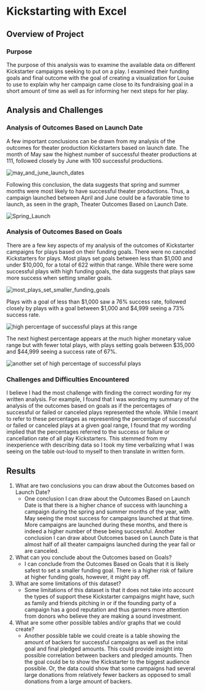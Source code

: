 # Kickstarting with Excel

## Overview of Project

### Purpose

  The purpose of this analysis was to examine the available data on different Kickstarter campaigns seeking to put on a play. I examined their funding goals and final outcome with the goal of creating a visualization for Louise to use to explain why her campaign came close to its fundraising goal in a short amount of time as well as for informing her next steps for her play. 

## Analysis and Challenges

### Analysis of Outcomes Based on Launch Date

  A few important conclusions can be drawn from my analysis of the outcomes for theater production Kickstarters based on launch date. The month of May saw the highest number of successful theater productions at 111, followed closely by June with 100 successful productions. 
 
![may_and_june_launch_dates](https://user-images.githubusercontent.com/101225282/160342558-1a8180ea-bbda-4b99-9054-814afe23e28b.png)

  Following this conclusion, the data suggests that spring and summer months were most likely to have successful theater productions. Thus, a campaign launched between April and June could be a favorable time to launch, as seen in the graph, Theater Outcomes Based on Launch Date.
  
![Spring_Launch](https://user-images.githubusercontent.com/101225282/160339835-799fab53-04c4-4a5f-8b92-f36097b72640.png)

### Analysis of Outcomes Based on Goals

 There are a few key aspects of my analysis of the outcomes of Kickstarter campaigns for plays based on their funding goals. There were no canceled Kickstarters for plays. Most plays set goals between less than $1,000 and under $10,000, for a total of 622 within that range. While there were some successful plays with high funding goals, the data suggests that plays saw more success when setting smaller goals.
  
![most_plays_set_smaller_funding_goals](https://user-images.githubusercontent.com/101225282/160346276-8547f951-887d-4bef-89b8-e73c09a62e1d.png)

  Plays with a goal of less than $1,000 saw a 76% success rate, followed closely by plays with a goal between $1,000 and $4,999 seeing a 73% success rate.
  
![high percentage of successful plays at this range](https://user-images.githubusercontent.com/101225282/160342033-ca2782e5-f8e8-4b62-82cf-e671048c2df3.png)

  The next highest percentage appears at the much higher monetary value range but with fewer total plays, with plays setting goals between $35,000 and $44,999 seeing a success rate of 67%.
  
![another set of high percentage of successful plays](https://user-images.githubusercontent.com/101225282/160342050-4b753704-4ebc-4e86-852e-c72259658c53.png)


### Challenges and Difficulties Encountered
  I believe I had the most challenge with finding the correct wording for my written analysis. For example, I found that I was wording my summary of the analysis of the outcomes based on goals as if the percentages of successful or failed or canceled plays represented the whole. While I meant to refer to these percentages as representing the percentage of successful or failed or canceled plays at a given goal range, I found that my wording implied that the percentages referred to the success or failure or cancellation rate of all play Kickstarters. This stemmed from my inexperience with describing data so I took my time verbalizing what I was seeing on the table out-loud to myself to then translate in written form. 

## Results

1. What are two conclusions you can draw about the Outcomes based on Launch Date?
   - One conclusion I can draw about the Outcomes Based on Launch Date is that there is a higher chance of success with launching a campaign during the spring and summer months of the year, with May seeing the most success for campaigns launched at that time. More campaigns are launched during these months, and there is indeed a higher number of these being successful. Another conclusion I can draw about Outcomes based on Launch Date is that almost half of all theater campaigns launched during the year fail or are canceled. 
2. What can you conclude about the Outcomes based on Goals?
   - I can conclude from the Outcomes Based on Goals that it is likely safest to set a smaller funding goal. There is a higher risk of failure at higher funding goals, however, it might pay off. 
3. What are some limitations of this dataset?
   - Some limitations of this dataset is that it does not take into account the types of support these Kickstarter campaigns might have, such as family and friends pitching in or if the founding party of a campaign has a good reputation and thus garners more attention from donors who believe they are making a sound investment. 
5. What are some other possible tables and/or graphs that we could create?
   - Another possible table we could create is a table showing the amount of backers for successful campaigns as well as the inital goal and final pledged amounts. This could provide insight into possible correlation between backers and pledged amounts. Then the goal could be to show the Kickstarter to the biggest audience possible. Or, the data could  show that some campaigns had several large donations from relatively fewer backers as opposed to small donations from a large amount of backers.
